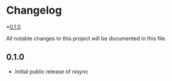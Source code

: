 # Changelog
*[0.1.0](#010)

All notable changes to this project will be documented in this file.

## 0.1.0
* Initial public release of nisync